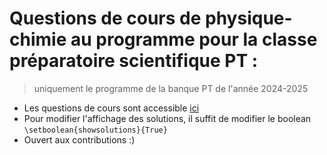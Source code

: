 # Questions de cours de physique-chimie au programme pour la classe préparatoire scientifique PT :
> uniquement le programme de la banque PT de l'année 2024-2025

- Les questions de cours sont accessible [ici](QCphysique.pdf)
- Pour modifier l'affichage des solutions, il suffit de modifier le boolean `\setboolean{showsolutions}{True}`
- Ouvert aux contributions :)

